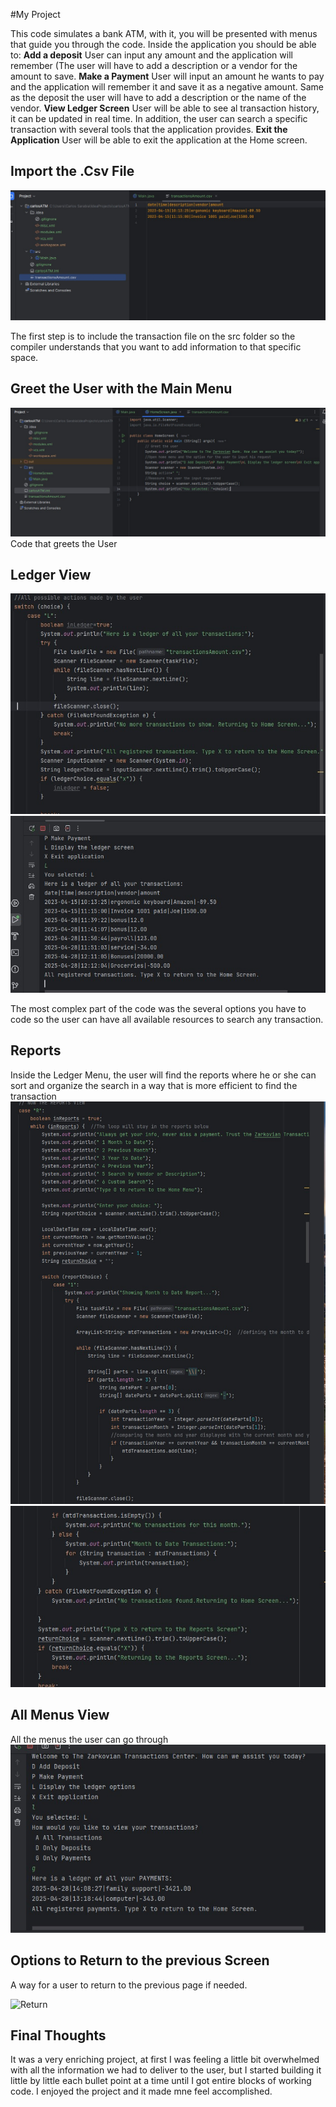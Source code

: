 #My Project

This code simulates a bank ATM, with it, you will be presented with menus that guide you through the code. Inside the application you should be able to:
**Add a deposit** 
User can input any amount and the application will remember (The user will have to add a description or a vendor for the amount to save.
**Make a Payment**
User will input an amount he wants to pay and the application will remember it and save it as a negative amount. Same as the deposit
the user will have to add a description or the name of the vendor. 
**View Ledger Screen** 
User will be able to see al transaction history, it can be updated in real time. In addition, the user can search a specific transaction
with several tools that the application provides. 
**Exit the Application**
User will be able to exit the application at the Home screen. 

## Import the .Csv File
![Import the .csv file](Images/ImportedCsvFile.jpg)

The first step is to include the transaction file on the src folder so the compiler understands that you want to add information to that specific space. 

## Greet the User with the Main Menu
![Greet the User](Images/CapstonefirstGreet.jpg)
Code that greets the User 

## Ledger View
![Ledger](Images/LedgerCode.jpg)
![Ledger](Images/CapstoneLedgerView.jpg)

The most complex part of the code was the several options you have to code so the user can have all available resources to search any transaction. 

## Reports

Inside the Ledger Menu, the user will find the reports where he or she can sort and organize the search in a way that is more efficient to find the transaction
![In Reports](Images/ReportsCode.jpg)
![In Reports](Images/ReportsCode2.jpg)

## All Menus View
All the menus the user can go through
![Menu](Images/AllMenus.jpg)

## Options to Return to the previous Screen
A way for a user to return to the previous page if needed. 

![Return](Images/ReturntpMenuCode.jpg)

## Final Thoughts

It was a very enriching project, at first I was feeling a little bit overwhelmed with all the information we had to deliver to the user, but I started building it little by little
each bullet point at a time until I got entire blocks of working code. I enjoyed the project and it made mne feel accomplished. 
